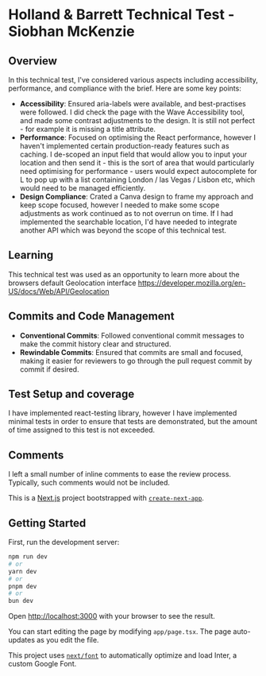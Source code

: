 
# Holland & Barrett Technical Test - Siobhan McKenzie

## Overview

In this technical test, I've considered various aspects including accessibility, performance, and compliance with the brief. Here are some key points:

- **Accessibility**: Ensured aria-labels were available, and best-practises were followed. I did check the page with the Wave Accessibility tool, and made some contrast adjustments to the design. It is still not perfect - for example it is missing a title attribute.
- **Performance**: Focused on optimising the React performance, however I haven't implemented certain production-ready features such as caching. I de-scoped an input field that would allow you to input your location and then send it - this is the sort of area that would particularly need optimising for performance - users would expect autocomplete for L to pop up with a list containing London / las Vegas / Lisbon etc, which would need to be managed efficiently.
- **Design Compliance**: Crated a Canva design to frame my approach and keep scope focused, however I needed to make some scope adjustments as work continued as to not overrun on time. If I had implemented the searchable location, I'd have needed to integrate another API which was beyond the scope of this technical test.

## Learning

This technical test was used as an opportunity to learn more about the browsers default Geolocation interface https://developer.mozilla.org/en-US/docs/Web/API/Geolocation

## Commits and Code Management

- **Conventional Commits**: Followed conventional commit messages to make the commit history clear and structured.
- **Rewindable Commits**: Ensured that commits are small and focused, making it easier for reviewers to go through the pull request commit by commit if desired.

## Test Setup and coverage

I have implemented react-testing library, however I have implemented minimal tests in order to ensure that tests are demonstrated, but the amount of time assigned to this test is not exceeded.

## Comments

I left a small number of inline comments to ease the review process. Typically, such comments would not be included.


This is a [Next.js](https://nextjs.org/) project bootstrapped with [`create-next-app`](https://github.com/vercel/next.js/tree/canary/packages/create-next-app).

## Getting Started

First, run the development server:

```bash
npm run dev
# or
yarn dev
# or
pnpm dev
# or
bun dev
```

Open [http://localhost:3000](http://localhost:3000) with your browser to see the result.

You can start editing the page by modifying `app/page.tsx`. The page auto-updates as you edit the file.

This project uses [`next/font`](https://nextjs.org/docs/basic-features/font-optimization) to automatically optimize and load Inter, a custom Google Font.
